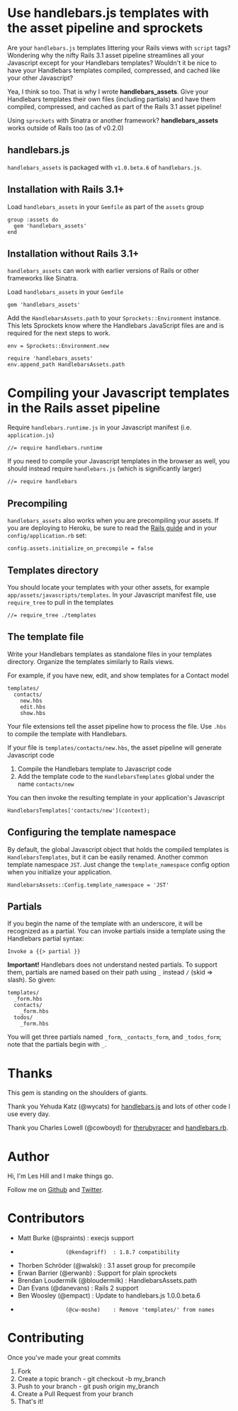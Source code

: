 # Use handlebars.js templates with the asset pipeline and sprockets

Are your `handlebars.js` templates littering your Rails views with `script` tags? Wondering why the nifty Rails 3.1 asset pipeline streamlines all your Javascript except for your Handlebars templates? Wouldn't it be nice to have your Handlebars templates compiled, compressed, and cached like your other Javascript?

Yea, I think so too. That is why I wrote **handlebars_assets**. Give your Handlebars templates their own files (including partials) and have them compiled, compressed, and cached as part of the Rails 3.1 asset pipeline!

Using `sprockets` with Sinatra or another framework? **handlebars_assets** works outside of Rails too (as of v0.2.0)

## handlebars.js

`handlebars_assets` is packaged with `v1.0.beta.6` of `handlebars.js`.

## Installation with Rails 3.1+

Load `handlebars_assets` in your `Gemfile` as part of the `assets` group

    group :assets do
      gem 'handlebars_assets'
    end

## Installation without Rails 3.1+

`handlebars_assets` can work with earlier versions of Rails or other frameworks like Sinatra.

Load `handlebars_assets` in your `Gemfile`

    gem 'handlebars_assets'

Add the `HandlebarsAssets.path` to your `Sprockets::Environment` instance. This
lets Sprockets know where the Handlebars JavaScript files are and is required
for the next steps to work.

    env = Sprockets::Environment.new

    require 'handlebars_assets'
    env.append_path HandlebarsAssets.path


# Compiling your Javascript templates in the Rails asset pipeline

Require `handlebars.runtime.js` in your Javascript manifest (i.e. `application.js`)

    //= require handlebars.runtime

If you need to compile your Javascript templates in the browser as well, you should instead require `handlebars.js` (which is significantly larger)

    //= require handlebars

## Precompiling

`handlebars_assets` also works when you are precompiling your assets. If you are deploying to Heroku, be sure to read the [Rails guide](http://guides.rubyonrails.org/asset_pipeline.html#precompiling-assets) and in your `config/application.rb` set:

    config.assets.initialize_on_precompile = false

## Templates directory

You should locate your templates with your other assets, for example `app/assets/javascripts/templates`. In your Javascript manifest file, use `require_tree` to pull in the templates

    //= require_tree ./templates

## The template file

Write your Handlebars templates as standalone files in your templates directory. Organize the templates similarly to Rails views.

For example, if you have new, edit, and show templates for a Contact model

    templates/
      contacts/
        new.hbs
        edit.hbs
        show.hbs

Your file extensions tell the asset pipeline how to process the file. Use `.hbs` to compile the template with Handlebars.

If your file is `templates/contacts/new.hbs`, the asset pipeline will generate Javascript code

1. Compile the Handlebars template to Javascript code
1. Add the template code to the `HandlebarsTemplates` global under the name `contacts/new`

You can then invoke the resulting template in your application's Javascript

    HandlebarsTemplates['contacts/new'](context);

## Configuring the template namespace

By default, the global Javascript object that holds the compiled templates is `HandlebarsTemplates`, but it can
be easily renamed. Another common template namespace `JST`.  Just change the `template_namespace` config option
when you initialize your application.

    HandlebarsAssets::Config.template_namespace = 'JST'

## Partials

If you begin the name of the template with an underscore, it will be recognized as a partial. You can invoke partials inside a template using the Handlebars partial syntax:

    Invoke a {{> partial }}

**Important!** Handlebars does not understand nested partials. To support them, partials are named based on their path using `_` instead `/` (skid => slash). So given:

    templates/
      _form.hbs
      contacts/
        _form.hbs
      todos/
        _form.hbs

You will get three partials named `_form`, `_contacts_form`, and `_todos_form`; note that the partials begin with `_`.

# Thanks

This gem is standing on the shoulders of giants.

Thank you Yehuda Katz (@wycats) for [handlebars.js](https://github.com/wycats/handlebars.js) and lots of other code I use every day.

Thank you Charles Lowell (@cowboyd) for [therubyracer](https://github.com/cowboyd/therubyracer) and [handlebars.rb](https://github.com/cowboyd/handlebars.rb).

# Author

Hi, I'm Les Hill and I make things go.

Follow me on [Github](https://github.com/leshill) and [Twitter](https://twitter.com/leshill).


# Contributors

* Matt Burke         (@spraints)    : execjs support
*                    (@kendagriff)  : 1.8.7 compatibility
* Thorben Schröder   (@walski)      : 3.1 asset group for precompile
* Erwan Barrier      (@erwanb)      : Support for plain sprockets
* Brendan Loudermilk (@bloudermilk) : HandlebarsAssets.path
* Dan Evans          (@danevans)    : Rails 2 support
* Ben Woosley        (@empact)      : Update to handlebars.js 1.0.0.beta.6
*                    (@cw-moshe)    : Remove 'templates/' from names

# Contributing

Once you've made your great commits

1. Fork
1. Create a topic branch - git checkout -b my_branch
1. Push to your branch - git push origin my_branch
1. Create a Pull Request from your branch
1. That's it!
